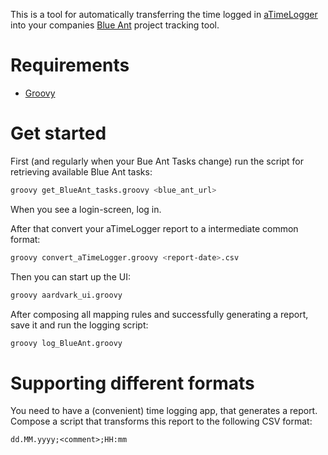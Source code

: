 This is a tool for automatically transferring the time logged in [aTimeLogger](http://www.atimelogger.com) into your companies [Blue Ant](https://www.proventis.net/de/) project tracking tool.

# Requirements

- [Groovy](http://groovy-lang.org/)

# Get started

First (and regularly when your Bue Ant Tasks change) run the script for retrieving available Blue Ant tasks:

```bash
groovy get_BlueAnt_tasks.groovy <blue_ant_url>
```

When you see a login-screen, log in.

After that convert your aTimeLogger report to a intermediate common format:

```bash
groovy convert_aTimeLogger.groovy <report-date>.csv
```

Then you can start up the UI:

```bash
groovy aardvark_ui.groovy
```

After composing all mapping rules and successfully generating a report, save it and run the logging script:

```bash
groovy log_BlueAnt.groovy
```

# Supporting different formats

You need to have a (convenient) time logging app, that generates a report. Compose a script that transforms this report to the following CSV format:

```csv
dd.MM.yyyy;<comment>;HH:mm
```
